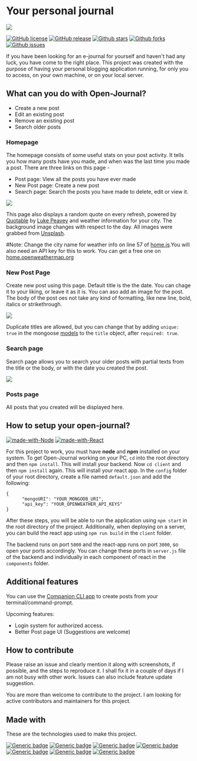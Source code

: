 # Your personal journal

![](https://github.com/canaryGrapher/Open-Journal/blob/master/client/src/resources/logo.png?raw=true) 

[![GitHub license](https://img.shields.io/badge/License-MIT-blue.svg?color=red&style=for-the-badge)](https://github.com/canaryGrapher/Open-Journal/blob/master/LICENSE)
[![GitHub release](https://img.shields.io/github/release/canaryGrapher/Open-Journal?style=for-the-badge)](https://github.com/canaryGrapher/Open-Journal/releases/tag/v1.0_stable/)
[![Github stars](https://img.shields.io/github/stars/canaryGrapher/Open-Journal?style=for-the-badge)](https://github.com/canaryGrapher/Open-Journal/stargazers)
[![Github forks](https://img.shields.io/github/forks/canaryGrapher/Open-Journal?style=for-the-badge)](https://github.com/canaryGrapher/Open-Journal/network/members)
[![Github issues](https://img.shields.io/github/issues/canaryGrapher/Open-Journal?style=for-the-badge)](https://github.com/canaryGrapher/Open-Journal/issues)

If you have been looking for an e-journal for yourself and haven't had any luck, you have come to the right place. This project was created with the purpose of having your personal blogging application running, for only you to access, on your own machine, or on your local server. 

## What can you do with Open-Journal?
 - Create a new post
 - Edit an existing post
 - Remove an existing post
 - Search older posts
 
 
 ### Homepage
 The homepage consists of some useful stats on your post activity. It tells you how many posts have you made, and when was the last time you made a post.
 There are three links on this page -
  - Post page: View all the posts you have ever made
  - New Post page: Create a new post
  - Search page: Search the posts you have made to delete, edit or view it.
    
 ![](https://live.staticflickr.com/65535/50476947451_130b506484_b.jpg)

This page also displays a random quote on every refresh, powered by [Quotable](https://github.com/lukePeavey/quotable) by [Luke Peavey](https://github.com/lukePeavey) and weather information for your city. The background image changes with respect to the day. All images were grabbed from [Unsplash](https://unsplash.com/).

#Note: Change the city name for weather info on line 57 of [home.js](https://github.com/canaryGrapher/Open-Journal/edit/master/client/src/components/Home.js).You will also need an API key for this to work. You can get a free one on [home.openweathermap.org](https://home.openweathermap.org/)

### New Post Page
Create new post using this page. Default title is the the date. You can chage it to your liking, or leave it as it is. You can aso add an image for the post. The body of the post oes not take any kind of formatting, like new line, bold, italics or strikethrough. 

![](https://live.staticflickr.com/65535/50500506738_66db74f41b_c.jpg)

Duplicate titles are allowed, but you can change that by adding ```unique: true``` in the mongoose [models](https://github.com/canaryGrapher/Open-Journal/blob/master/models/Record.js) to the ```title``` object, after ```required: true```.

### Search page
Search page allows you to search your older posts with partial texts from the title or the body, or with the date you created the post. 

![](https://live.staticflickr.com/65535/50501752238_d52e7954be_c.jpg)

### Posts page
All posts that you created will be displayed here. 


## How to setup your open-journal?
[![made-with-Node](https://img.shields.io/badge/Made%20with-ReactJS-1f425f.svg?style=for-the-badge)](http://golang.org)
[![made-with-React](https://img.shields.io/badge/Made%20with-NodeJS-1f425f.svg?style=for-the-badge)](http://golang.org)

For this project to work, you must have **node** and **npm** installed on your system. To get Open-Journal working on your PC, ```cd``` into the root directory and then ```npm install```. This will install your backend. Now ```cd client``` and then ```npm install``` again. This will install your react app. In the ```config``` folder of your root directory, create a file named ```default.json``` and add the following: 
```
{
      "mongoURI": "YOUR_MONGODB_URI",
      "api_key": "YOUR_OPENWEATHER_API_KEYS"
}
```
After these steps, you will be able to run the application using ```npm start``` in the root directory of the project. Additionally, when deploying on a server, you can build the react app using ```npm run build``` in the ```client``` folder. 

The backend runs on port ```5000``` and the react-app runs on port ```3000```, so open your ports accordingly. You can change these ports in ```server.js``` file of the backend and individually in each component of react in the ```components``` folder.


## Additional features
You can use the [Companion CLI app](https://github.com/canaryGrapher/Open-Journal-companion-cli) to create posts from your terminal/command-prompt.

Upcoming features:
 - Login system for authorized access.
 - Better Post page UI (Suggestions are welcome)

## How to contribute
Please raise an issue and clearly mention it along with screenshots, if possible, and the steps to reproduce it. I shall fix it in a couple of days if I am not busy with other work. Issues can also include feature update suggestion. 

You are more than welcome to contribute to the project. I am looking for active contributors and maintainers for this project. 


## Made with
These are the technologies used to make this project.

[![Generic badge](https://img.shields.io/badge/npm-^6.12.0-red.svg?style=for-the-badge)](https://www.npmjs.com/)
[![Generic badge](https://img.shields.io/badge/NodeJS-^12.0.0-green.svg?style=for-the-badge)](https://nodejs.org/)
[![Generic badge](https://img.shields.io/badge/ReactJS-^16.13.1-blue.svg?style=for-the-badge)](https://reactjs.org/)
[![Generic badge](https://img.shields.io/badge/Halmoon-^1.1.1-yellow.svg?style=for-the-badge)](https://www.gethalfmoon.com/)
[![Generic badge](https://img.shields.io/badge/Mongoose-^5.10.8-red.svg?style=for-the-badge)](https://mongoosejs.com/)
[![Generic badge](https://img.shields.io/badge/Axios-^0.20.0-red.svg?style=for-the-badge)](https://mongoosejs.com/)
[![Generic badge](https://img.shields.io/badge/React%20Router-^5.2.0-red.svg?style=for-the-badge)](https://reactrouter.com/)
